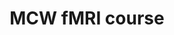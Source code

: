 ---
title: "MCW fMRI course"
project_id: 
conference_id: ""
presenters:
   - peter_bandettini
summary: "<p>MCW fMRI course, Milwaukee, WI</p>"
file: /assets/presentations/T143.ppt
filename: T143.ppt
layout: presentation
---